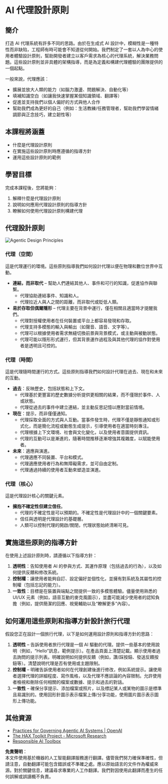 # AI 代理設計原則

## 簡介

打造 AI 代理系統有許多不同的思路。由於在生成式 AI 設計中，模糊性是一種特性而非缺陷，工程師有時可能會不知道從何開始。我們制定了一套以人為中心的使用者體驗設計原則，幫助開發者建立以客戶需求為核心的代理系統，解決業務問題。這些設計原則並非具體的架構指導，而是為定義和構建代理體驗的團隊提供的一個起點。

一般來說，代理應該：

- 擴展並放大人類的能力（如腦力激盪、問題解決、自動化等）
- 填補知識空白（如讓我快速掌握某個知識領域、翻譯等）
- 促進並支持我們以個人偏好的方式與他人合作
- 幫助我們成為更好的自己（例如：生活教練/任務管理者，幫助我們學習情緒調節與正念技巧，建立韌性等）

## 本課程將涵蓋

- 什麼是代理設計原則
- 在實施這些設計原則時應遵循的指導方針
- 運用這些設計原則的範例

## 學習目標

完成本課程後，您將能夠：

1. 解釋什麼是代理設計原則
2. 說明如何應用代理設計原則的指導方針
3. 瞭解如何使用代理設計原則構建代理

## 代理設計原則

![Agentic Design Principles](../../../translated_images/agentic-design-principles.png?WT.19d6373397ba872c62b9237a927d1261a67e21e7c8e83274e53494a65e520a08.tw.mc_id=academic-105485-koreyst)

### 代理（空間）

這是代理運行的環境。這些原則指導我們如何設計代理以便在物理和數位世界中互動。

- **連結，而非取代** – 幫助人們連結其他人、事件和可行的知識，促進協作與聯繫。
  - 代理協助連結事件、知識和人。
  - 代理拉近人與人之間的距離，而非取代或貶低人類。
- **易於存取但偶爾隱形** – 代理主要在背景中運行，僅在相關且適當時才提醒我們。
  - 代理對授權使用者在任何裝置或平台上都容易發現和存取。
  - 代理支持多模態的輸入與輸出（如聲音、語音、文字等）。
  - 代理可以根據使用者需求無縫切換前景與背景模式，或主動與被動狀態。
  - 代理可能以隱形形式運行，但其背景運作過程及與其他代理的協作對使用者是透明且可控的。

### 代理（時間）

這是代理隨時間運行的方式。這些原則指導我們如何設計代理在過去、現在和未來的互動。

- **過去**：反映歷史，包括狀態和上下文。
  - 代理基於更豐富的歷史數據分析提供更相關的結果，而不僅限於事件、人或狀態。
  - 代理從過去的事件中建立連結，並主動反思記憶以應對當前情境。
- **現在**：提示，而非僅僅通知。
  - 代理採取全面的方式與人互動。當事件發生時，代理不僅是靜態通知或形式化，而是簡化流程或動態生成提示，引導使用者在適當時刻專注。
  - 代理根據上下文環境、社會與文化變化，以及使用者意圖提供資訊。
  - 代理的互動可以是漸進的，隨著時間推移逐漸增強其複雜度，以賦能使用者。
- **未來**：適應與演進。
  - 代理適應不同裝置、平台和模式。
  - 代理適應使用者行為和無障礙需求，並可自由定制。
  - 代理通過持續的使用者互動來塑造並演進。

### 代理（核心）

這是代理設計核心的關鍵元素。

- **擁抱不確定性但建立信任**。
  - 代理的不確定性是可以預期的。不確定性是代理設計中的一個關鍵要素。
  - 信任與透明是代理設計的基礎層。
  - 人類可以控制代理的開啟/關閉，代理狀態始終清晰可見。

## 實施這些原則的指導方針

在使用上述設計原則時，請遵循以下指導方針：

1. **透明性**：告知使用者 AI 的參與方式、其運作原理（包括過去的行為），以及如何提供反饋和修改系統。
2. **控制權**：讓使用者能夠自訂、設定偏好並個性化，並擁有對系統及其屬性的控制權（包括忘記的能力）。
3. **一致性**：目標是在裝置與端點之間提供一致的多模態體驗。儘量使用熟悉的 UI/UX 元素（例如，語音互動的麥克風圖示），並盡可能減少使用者的認知負擔（例如，提供簡潔的回應、視覺輔助以及“瞭解更多”內容）。

## 如何運用這些原則和指導方針設計旅行代理

假設您正在設計一個旅行代理，以下是如何運用設計原則和指導方針的思路：

1. **透明性** – 告訴使用者旅行代理是一個 AI 驅動的代理。提供一些基本的使用說明（例如，“Hello”訊息，範例提示）。在產品頁面上清楚記載。顯示使用者過去詢問的提示列表。明確說明如何提供反饋（例如，讚/踩按鈕、發送反饋按鈕等）。清楚說明代理是否有使用或主題限制。
2. **控制權** – 明確告訴使用者如何在代理創建後進行修改，例如系統提示。讓使用者選擇代理的詳細程度、寫作風格，以及代理不應談論的內容限制。允許使用者檢視和刪除任何相關的檔案或數據、提示和過去的對話。
3. **一致性** – 確保分享提示、添加檔案或照片，以及標記某人或某物的圖示是標準且易識別的。使用回形針圖示表示檔案上傳/分享功能，使用圖片圖示表示圖形上傳功能。

## 其他資源
- [Practices for Governing Agentic AI Systems | OpenAI](https://openai.com)
- [The HAX Toolkit Project - Microsoft Research](https://microsoft.com)
- [Responsible AI Toolbox](https://responsibleaitoolbox.ai)

**免責聲明**：  
本文件使用基於機器的人工智能翻譯服務進行翻譯。儘管我們努力確保準確性，但請注意，自動翻譯可能包含錯誤或不準確之處。應以原始語言的文件作為權威來源。對於關鍵信息，建議尋求專業的人工作翻譯。我們對因使用此翻譯而產生的任何誤解或誤讀概不負責。